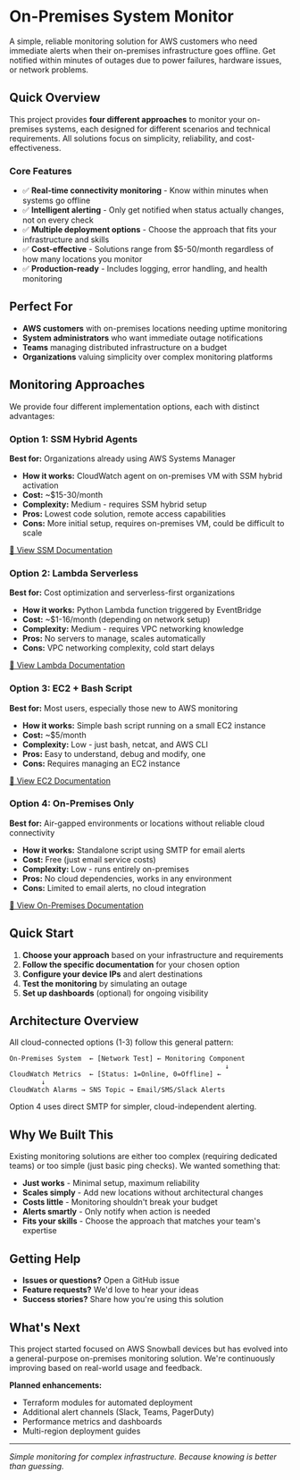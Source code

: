# On-Premises System Monitor

A simple, reliable monitoring solution for AWS customers who need immediate alerts when their on-premises infrastructure goes offline. Get notified within minutes of outages due to power failures, hardware issues, or network problems.

## Quick Overview

This project provides **four different approaches** to monitor your on-premises systems, each designed for different scenarios and technical requirements. All solutions focus on simplicity, reliability, and cost-effectiveness.

### Core Features
- ✅ **Real-time connectivity monitoring** - Know within minutes when systems go offline
- ✅ **Intelligent alerting** - Only get notified when status actually changes, not on every check
- ✅ **Multiple deployment options** - Choose the approach that fits your infrastructure and skills
- ✅ **Cost-effective** - Solutions range from $5-50/month regardless of how many locations you monitor
- ✅ **Production-ready** - Includes logging, error handling, and health monitoring

## Perfect For
- **AWS customers** with on-premises locations needing uptime monitoring
- **System administrators** who want immediate outage notifications  
- **Teams** managing distributed infrastructure on a budget
- **Organizations** valuing simplicity over complex monitoring platforms

## Monitoring Approaches
We provide four different implementation options, each with distinct advantages:

### Option 1: SSM Hybrid Agents
**Best for:** Organizations already using AWS Systems Manager

- **How it works:** CloudWatch agent on on-premises VM with SSM hybrid activation
- **Cost:** ~$15-30/month
- **Complexity:** Medium - requires SSM hybrid setup
- **Pros:** Lowest code solution, remote access capabilities
- **Cons:** More initial setup, requires on-premises VM, could be difficult to scale

[📖 View SSM Documentation](./option-3-ssm-agents/README.md)

### Option 2: Lambda Serverless
**Best for:** Cost optimization and serverless-first organizations

- **How it works:** Python Lambda function triggered by EventBridge
- **Cost:** ~$1-16/month (depending on network setup)
- **Complexity:** Medium - requires VPC networking knowledge
- **Pros:** No servers to manage, scales automatically
- **Cons:** VPC networking complexity, cold start delays

[📖 View Lambda Documentation](./option-2-serverless/lamda-deployment-guide.md)

### Option 3: EC2 + Bash Script
**Best for:** Most users, especially those new to AWS monitoring

- **How it works:** Simple bash script running on a small EC2 instance
- **Cost:** ~$5/month
- **Complexity:** Low - just bash, netcat, and AWS CLI
- **Pros:** Easy to understand, debug and modify, one 
- **Cons:** Requires managing an EC2 instance

[📖 View EC2 Documentation](./option-1-ec2-bash/README.md)

### Option 4: On-Premises Only
**Best for:** Air-gapped environments or locations without reliable cloud connectivity

- **How it works:** Standalone script using SMTP for email alerts
- **Cost:** Free (just email service costs)
- **Complexity:** Low - runs entirely on-premises
- **Pros:** No cloud dependencies, works in any environment
- **Cons:** Limited to email alerts, no cloud integration

[📖 View On-Premises Documentation](./option-4-on-prem-only/README.md)

## Quick Start

1. **Choose your approach** based on your infrastructure and requirements
2. **Follow the specific documentation** for your chosen option
3. **Configure your device IPs** and alert destinations
4. **Test the monitoring** by simulating an outage
5. **Set up dashboards** (optional) for ongoing visibility

## Architecture Overview

All cloud-connected options (1-3) follow this general pattern:

```
On-Premises System  ← [Network Test] ← Monitoring Component
                                                      ↓
CloudWatch Metrics  ← [Status: 1=Online, 0=Offline] ←
        ↓
CloudWatch Alarms → SNS Topic → Email/SMS/Slack Alerts
```

Option 4 uses direct SMTP for simpler, cloud-independent alerting.


## Why We Built This

Existing monitoring solutions are either too complex (requiring dedicated teams) or too simple (just basic ping checks). We wanted something that:

- **Just works** - Minimal setup, maximum reliability
- **Scales simply** - Add new locations without architectural changes
- **Costs little** - Monitoring shouldn't break your budget
- **Alerts smartly** - Only notify when action is needed
- **Fits your skills** - Choose the approach that matches your team's expertise

## Getting Help

- **Issues or questions?** Open a GitHub issue
- **Feature requests?** We'd love to hear your ideas
- **Success stories?** Share how you're using this solution

## What's Next

This project started focused on AWS Snowball devices but has evolved into a general-purpose on-premises monitoring solution. We're continuously improving based on real-world usage and feedback.

**Planned enhancements:**
- Terraform modules for automated deployment
- Additional alert channels (Slack, Teams, PagerDuty)
- Performance metrics and dashboards
- Multi-region deployment guides

---

*Simple monitoring for complex infrastructure. Because knowing is better than guessing.*